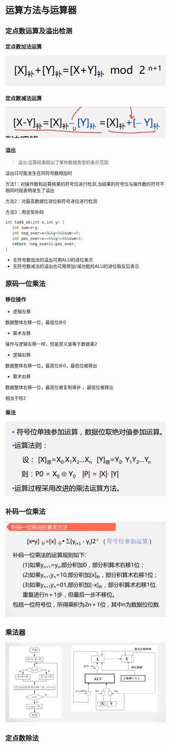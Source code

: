 # 运算方法与运算器

## 定点数运算及溢出检测

### 定点数加法运算

![批注 2020-01-11 152715](/assets/批注%202020-01-11%20152715.png)

### 定点数减法运算

![批注 2020-01-11 152742](/assets/批注%202020-01-11%20152742.png)

### 溢出

>溢出:运算结果超出了某种数据类型的表示范围

溢出只可能发生在同符号数相加时

 方法1：对操作数和运算结果的符号位进行检测,当结果的符号位与操作数的符号不相同时就表明发生了溢出

 方法2：对最高数据位进位和符号进位进行检测

 方法3：用变型补码

 ```c
int tadd_ok(int x,int y) {
    int sum=x+y;
    int neg_over=x<0&&y<0&&sum>=0;
    int pos_over=x>=0&&y>=0&&sum<0;
    return !neg_over&&!pos_over; 
}
 ```

 - 无符号数加法的溢出可用ALU的进位表示
 - 无符号数减法的溢出也可用带加/减功能的ALU的进位取反后表示

## 原码一位乘法

### 移位操作

- 逻辑左移

数据整体左移一位，最低位补0

- 算术左移

操作与逻辑左移一样，但是意义是等于数据乘2

- 逻辑右移

数据整体右移一位，最高位补0，最低位被移出

- 算术右移

数据整体右移一位，最高位被复制填补 ，最低位被移出

相当于除2

### 乘法

![批注 2020-01-12 100000](/assets/批注%202020-01-12%20100000.png)

## 补码一位乘法

![批注 2020-01-13 132902](/assets/批注%202020-01-13%20132902.png)

## 乘法器

![批注 2020-01-13 133840](/assets/批注%202020-01-13%20133840.png)

## 定点数除法

